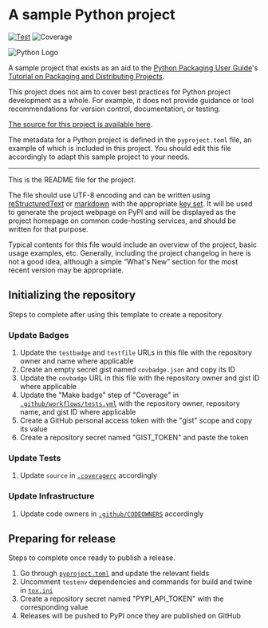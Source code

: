 # A sample Python project

[![Test][testbadge]][testfile]
![Coverage][covbadge]

![Python Logo](https://www.python.org/static/community_logos/python-logo.png "Sample inline image")

A sample project that exists as an aid to the [Python Packaging User
Guide][packaging guide]'s [Tutorial on Packaging and Distributing
Projects][distribution tutorial].

This project does not aim to cover best practices for Python project
development as a whole. For example, it does not provide guidance or tool
recommendations for version control, documentation, or testing.

[The source for this project is available here][src].

The metadata for a Python project is defined in the `pyproject.toml` file,
an example of which is included in this project. You should edit this file
accordingly to adapt this sample project to your needs.

---

This is the README file for the project.

The file should use UTF-8 encoding and can be written using
[reStructuredText][rst] or [markdown][md] with the appropriate [key set][md
use]. It will be used to generate the project webpage on PyPI and will be
displayed as the project homepage on common code-hosting services, and should be
written for that purpose.

Typical contents for this file would include an overview of the project, basic
usage examples, etc. Generally, including the project changelog in here is not a
good idea, although a simple “What's New” section for the most recent version
may be appropriate.

## Initializing the repository

Steps to complete after using this template to create a repository.

### Update Badges

1. Update the `testbadge` and `testfile` URLs in this file with the repository owner and name where applicable
2. Create an empty secret gist named `covbadge.json` and copy its ID
3. Update the `covbadge` URL in this file with the repository owner and gist ID where applicable
4. Update the "Make badge" step of "Coverage" in [`.github/workflows/tests.yml`](.github/workflows/test.yml) with the
   repository owner, repository name, and gist ID where applicable
5. Create a GitHub personal access token with the "gist" scope and copy its value
6. Create a repository secret named "GIST_TOKEN" and paste the token

### Update Tests

1. Update `source` in [`.coveragerc`](.coveragerc) accordingly

### Update Infrastructure

1. Update code owners in [`.github/CODEOWNERS`](.github/CODEOWNERS) accordingly

## Preparing for release

Steps to complete once ready to publish a release.

1. Go through [`pyproject.toml`](pyproject.toml) and update the relevant fields
2. Uncomment `testenv` dependencies and commands for build and twine in [`tox.ini`](tox.ini)
3. Create a repository secret named "PYPI_API_TOKEN" with the corresponding value
4. Releases will be pushed to PyPI once they are published on GitHub

[testbadge]: https://github.com/patrick-5546/sampleproject/actions/workflows/test.yml/badge.svg
[testfile]: https://github.com/patrick-5546/sampleproject/actions/workflows/test.yml
[covbadge]: https://img.shields.io/endpoint?url=https://gist.githubusercontent.com/patrick-5546/845b19d91f3d03c94677f6fae6eb414c/raw/covbadge.json
[packaging guide]: https://packaging.python.org
[distribution tutorial]: https://packaging.python.org/tutorials/packaging-projects/
[src]: https://github.com/pypa/sampleproject
[rst]: http://docutils.sourceforge.net/rst.html
[md]: https://tools.ietf.org/html/rfc7764#section-3.5 "CommonMark variant"
[md use]: https://packaging.python.org/specifications/core-metadata/#description-content-type-optional
